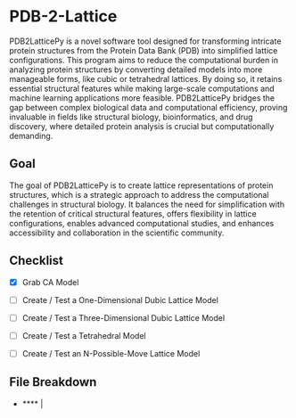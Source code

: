 # PDB-2-Lattice

PDB2LatticePy is a novel software tool designed for transforming intricate protein structures from the Protein Data Bank (PDB) into simplified lattice configurations. This program aims to reduce the computational burden in analyzing protein structures by converting detailed models into more manageable forms, like cubic or tetrahedral lattices. By doing so, it retains essential structural features while making large-scale computations and machine learning applications more feasible. PDB2LatticePy bridges the gap between complex biological data and computational efficiency, proving invaluable in fields like structural biology, bioinformatics, and drug discovery, where detailed protein analysis is crucial but computationally demanding.

## Goal

The goal of PDB2LatticePy is to create lattice representations of protein structures, which is a strategic approach to address the computational challenges in structural biology. It balances the need for simplification with the retention of critical structural features, offers flexibility in lattice configurations, enables advanced computational studies, and enhances accessibility and collaboration in the scientific community.

## Checklist 

- [x] Grab CA Model

- [ ] Create / Test a One-Dimensional Dubic Lattice Model

- [ ] Create / Test a Three-Dimensional Dubic Lattice Model

- [ ] Create / Test a Tetrahedral Model

- [ ] Create / Test an N-Possible-Move Lattice Model

## File Breakdown

- **** | 
